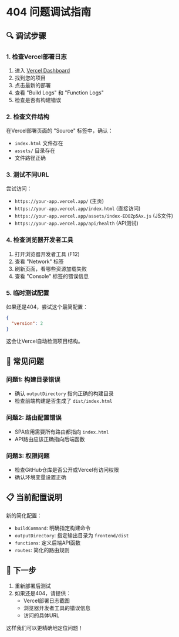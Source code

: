 # 404 问题调试指南

## 🔍 调试步骤

### 1. 检查Vercel部署日志
1. 进入 [Vercel Dashboard](https://vercel.com/dashboard)
2. 找到您的项目
3. 点击最新的部署
4. 查看 "Build Logs" 和 "Function Logs"
5. 检查是否有构建错误

### 2. 检查文件结构
在Vercel部署页面的 "Source" 标签中，确认：
- `index.html` 文件存在
- `assets/` 目录存在
- 文件路径正确

### 3. 测试不同URL
尝试访问：
- `https://your-app.vercel.app/` (主页)
- `https://your-app.vercel.app/index.html` (直接访问)
- `https://your-app.vercel.app/assets/index-EDOZp5Ax.js` (JS文件)
- `https://your-app.vercel.app/api/health` (API测试)

### 4. 检查浏览器开发者工具
1. 打开浏览器开发者工具 (F12)
2. 查看 "Network" 标签
3. 刷新页面，看哪些资源加载失败
4. 查看 "Console" 标签的错误信息

### 5. 临时测试配置
如果还是404，尝试这个最简配置：

```json
{
  "version": 2
}
```

这会让Vercel自动检测项目结构。

## 🚨 常见问题

### 问题1: 构建目录错误
- 确认 `outputDirectory` 指向正确的构建目录
- 检查前端构建是否生成了 `dist/index.html`

### 问题2: 路由配置错误
- SPA应用需要所有路由都指向 `index.html`
- API路由应该正确指向后端函数

### 问题3: 权限问题
- 检查GitHub仓库是否公开或Vercel有访问权限
- 确认环境变量设置正确

## 📋 当前配置说明

新的简化配置：
- `buildCommand`: 明确指定构建命令
- `outputDirectory`: 指定输出目录为 `frontend/dist`
- `functions`: 定义后端API函数
- `routes`: 简化的路由规则

## 🔧 下一步

1. 重新部署后测试
2. 如果还是404，请提供：
   - Vercel部署日志截图
   - 浏览器开发者工具的错误信息
   - 访问的具体URL

这样我们可以更精确地定位问题！